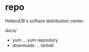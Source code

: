# repo
HeteroDB's softwre distribution center.

 docs/
  + yum        ... yum repository
  + downloads  ... tarball
